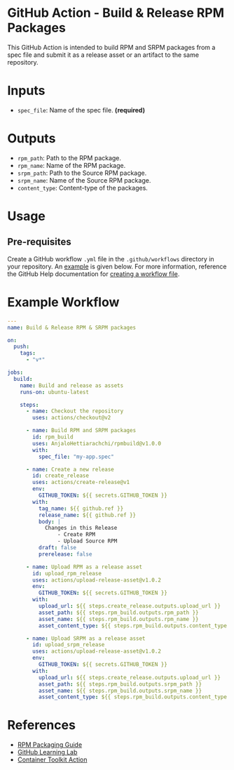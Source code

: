 # GitHub Action - Build & Release RPM Packages

This GitHub Action is intended to build RPM and SRPM packages from a spec file and submit it as a release asset or an artifact to the same repository.

# Inputs

- `spec_file`: Name of the spec file. **(required)**

# Outputs

- `rpm_path`: Path to the RPM package.
- `rpm_name`: Name of the RPM package.
- `srpm_path`: Path to the Source RPM package.
- `srpm_name`: Name of the Source RPM package.
- `content_type`: Content-type of the packages.

# Usage

## Pre-requisites

Create a GitHub workflow `.yml` file in the `.github/workflows` directory in your repository. An [example](#example-workflow) is given below. For more information, reference the GitHub Help documentation for [creating a workflow file](https://help.github.com/en/articles/configuring-a-workflow#creating-a-workflow-file).

# Example Workflow

```YAML
---
name: Build & Release RPM & SRPM packages

on:
  push:
    tags:
      - "v*"

jobs:
  build:
    name: Build and release as assets
    runs-on: ubuntu-latest

    steps:
      - name: Checkout the repository
        uses: actions/checkout@v2

      - name: Build RPM and SRPM packages
        id: rpm_build
        uses: AnjaloHettiarachchi/rpmbuild@v1.0.0
        with:
          spec_file: "my-app.spec"

      - name: Create a new release
        id: create_release
        uses: actions/create-release@v1
        env:
          GITHUB_TOKEN: ${{ secrets.GITHUB_TOKEN }}
        with:
          tag_name: ${{ github.ref }}
          release_name: ${{ github.ref }}
          body: |
            Changes in this Release
                - Create RPM
                - Upload Source RPM
          draft: false
          prerelease: false

      - name: Upload RPM as a release asset
        id: upload_rpm_release
        uses: actions/upload-release-asset@v1.0.2
        env:
          GITHUB_TOKEN: ${{ secrets.GITHUB_TOKEN }}
        with:
          upload_url: ${{ steps.create_release.outputs.upload_url }}
          asset_path: ${{ steps.rpm_build.outputs.rpm_path }}
          asset_name: ${{ steps.rpm_build.outputs.rpm_name }}
          asset_content_type: ${{ steps.rpm_build.outputs.content_type }}

      - name: Upload SRPM as a release asset
        id: upload_srpm_release
        uses: actions/upload-release-asset@v1.0.2
        env:
          GITHUB_TOKEN: ${{ secrets.GITHUB_TOKEN }}
        with:
          upload_url: ${{ steps.create_release.outputs.upload_url }}
          asset_path: ${{ steps.rpm_build.outputs.srpm_path }}
          asset_name: ${{ steps.rpm_build.outputs.srpm_name }}
          asset_content_type: ${{ steps.rpm_build.outputs.content_type }}

```

# References

- [RPM Packaging Guide](https://rpm-packaging-guide.github.io/)
- [GitHub Learning Lab](https://lab.github.com/)
- [Container Toolkit Action](https://github.com/actions/container-toolkit-action)